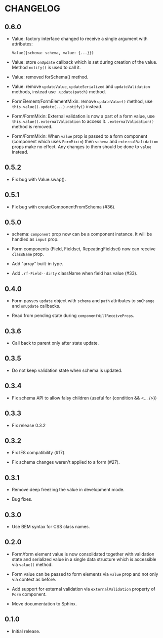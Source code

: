 # CHANGELOG

## 0.6.0

  - Value: factory interface changed to receive a single argument with
    attributes:

        Value({schema: schema, value: {...}})

  - Value: store `onUpdate` callback which is set during creation of the value.
    Method `notify()` is used to call it.

  - Value: removed forSchema() method.

  - Value: remove `updateValue`, `updateSerialized` and `updateValidation`
    methods, instead use `.update(patch)` method.

  - FormElement/FormElementMixin: remove `updateValue()` method, use
    `this.value().update(...).notify()` instead.

  - Form/FormMixin: External validation is now a part of a form value, use
    `this.value().externalValidation` to access it. `.externalValidation()`
    method is removed.

  - Form/FormMixin: When `value` prop is passed to a form component (component which uses
    `FormMixin`) then `schema` and `externalValidation` props make no effect.
    Any changes to them should be done to `value` instead.

## 0.5.2

  - Fix bug with Value.swap().

## 0.5.1

  - Fix bug with createComponentFromSchema (#36).

## 0.5.0

  - schema: `component` prop now can be a component instance. It will be handled
    as `input` prop.

  - Form components (Field, Fieldset, RepeatingFieldset) now can receive
    `className` prop.

  - Add "array" built-in type.

  - Add `.rf-Field--dirty` className when field has value (#33).

## 0.4.0

  - Form passes `update` object with `schema` and `path` attributes to
    `onChange` and `onUpdate` callbacks.

  - Read from pending state during `componentWillReceiveProps`.

## 0.3.6

  - Call back to parent only after state update.

## 0.3.5

  - Do not keep validation state when schema is updated.

## 0.3.4

  - Fix schema API to allow falsy children (useful for {condition && <... />})

## 0.3.3

  - Fix release 0.3.2

## 0.3.2

  - Fix IE8 compatibility (#17).

  - Fix schema changes weren't applied to a form (#27).

## 0.3.1

  - Remove deep freezing the value in development mode.

  - Bug fixes.

## 0.3.0

  - Use BEM syntax for CSS class names.

## 0.2.0

  - Form/form element value is now consolidated together with validation state
    and serialized value in a single data structure which is accessible via
    ``value()`` method.

  - Form value can be passed to form elements via ``value`` prop and not only
    via context as before.

  - Add support for external validation via ``externalValidation`` property of
    ``Form`` component.

  - Move documentation to Sphinx.

## 0.1.0

  - Initial release.
